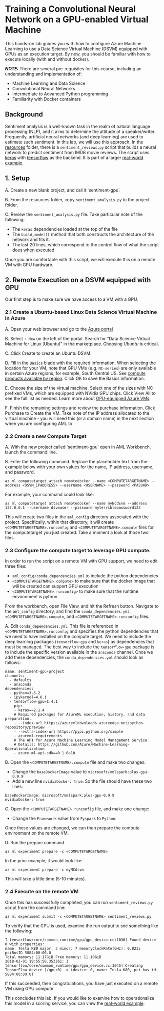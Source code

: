 # Training a Convolutional Neural Network on a GPU-enabled Virtual Machine

This hands-on lab guides you with how to configure Azure Machine Learning to use a Data Science Virtual Machine (DSVM) equipped with GPUs as an execution target. By now, you should be familiar with how to execute locally (with and without docker).

***NOTE:*** There are several pre-requisites for this course, including an understanding and implementation of: 
  *  Machine Learning and Data Science
  *  Convolutional Neural Networks
  *  Intermediate to Advanced Python programming
  *  Familiarity with Docker containers

## Background

Sentiment analysis is a well-known task in the realm of natural language processing (NLP), and it aims to determine the attitude of a speaker/writer. Frequently, artificial neural networks (and deep learning) are used to estimate such sentiment. In this lab, we will use this approach. In the [resources](resources) folder, there is a `sentiment_reviews.py` script that builds a neural network to predict sentiment from IMDB movie reviews. The script uses [keras](https://keras.io/) with [tensorflow](https://www.tensorflow.org/) as the backend. It is part
of a larger [real-world example](https://docs.microsoft.com/en-us/azure/machine-learning/preview/scenario-sentiment-analysis-deep-learning).

## 1. Setup

A. Create a new blank project, and call it 'sentiment-gpu'.

B. From the resources folder, copy `sentiment_analysis.py` to the project folder.

C. Review the `sentiment_analysis.py` file. Take particular note of the following:
  - The `keras` dependencies loaded at the top of the file
  - The `build_model()` method that both constructs the architecture of the network and fits it.
  - The last 20 lines, which correspond to the control flow of what the script does when executed.

Once you are comfortable with this script, we will execute this on a remote VM with GPU hardware.

## 2. Remote Execution on a DSVM equipped with GPU

Our first step is to make sure we have access to a VM with a GPU.

### 2.1 Create a Ubuntu-based Linux Data Science Virtual Machine in Azure

A. Open your web browser and go to the [Azure portal](https://portal.azure.com/)

B. Select `+ New` on the left of the portal.
Search for "Data Science Virtual Machine for Linux (Ubuntu)" in the marketplace. Choosing *Ubuntu* is critical.

C. Click Create to create an Ubuntu DSVM.

D. Fill in the `Basics` blade with the required information. When selecting the location for your VM, note that GPU VMs (e.g. `NC-series`) are only available in certain Azure regions, for example, South Central US. See [compute products available by region](https://azure.microsoft.com/en-us/regions/services/). Click OK to save the Basics information.

E. Choose the size of the virtual machine. Select one of the sizes with NC-prefixed VMs, which are equipped with NVidia GPU chips. Click View All to see the full list as needed. Learn more about [GPU-equipped Azure VMs](https://docs.microsoft.com/en-us/azure/virtual-machines/windows/sizes-gpu).

F. Finish the remaining settings and review the purchase information. Click Purchase to Create the VM. Take note of the IP address allocated to the virtual machine - you will need this (or a domain name) in the next section when you are configuring AML to 

### 2.2 Create a new Compute Target

A. With the new project called 'sentiment-gpu' open in AML Workbench, launch the command line. 

B. Enter the following command. Replace the placeholder text from the example below with your own values for the name, IP address, username, and password. 

```az ml computetarget attach remotedocker --name <COMPUTETARGETNAME> --address <DSVM_IPADDRESS> --username <USERNAME> --password <PASSWD>```

For example, your command could look like:

```az ml computetarget attach remotedocker --name myNCdsvm --address 127.0.0.1 --username dsvmuser --password myterriblepassword123```

This will create two files in the `aml_config` directory associated with the project. Specifically, within that directory, it will create `<COMPUTETARGETNAME>.runconfig` and `<COMPUTETARGETNAME>.compute` files for the computetarget you just created. Take a moment a look at those two files.

### 2.3 Configure the compute target to leverage GPU compute.

In order to run the script on a remote VM with GPU support, we need to edit three files: 

- `aml_config/conda_dependencies.yml` to include the python dependencies
- `<COMPUTETARGETNAME>.compute>` to make sure that the docker image that will be created can support GPU execution
- `<COMPUTETARGETNAME>.runconfig>` to make sure that the runtime environment is python.

From the workbench, open File View, and hit the Refresh button. Navigate to the `aml_config` directory, and find the `conda_dependencies.yml`, `<COMPUTETARGETNAME>.compute`, and `<COMPUTETARGETNAME>.runconfig` files.


A. Edit `conda_dependencies.yml`. This file is referenced in `<COMPUTETARGETNAME>.runconfig` and specifies the python dependencies that we need to have installed on the compute target. We need to include the deep learning packages (`tensorflow-gpu` and `keras`) as dependencies that must be managed. The best way to include the `tensorflow-gpu` package is to include the specific version available in the `anaconda` channel. Once we add these dependencies, the `conda_dependencies.yml` should look as follows:

```
name: sentiment-gpu-project
channels:
  - defaults
  - anaconda
dependencies:
  - python=3.5.2
  - ipykernel=4.6.1
  - tensorflow-gpu=1.4.1
  - pip:
    - keras==2.1.4
    # Required packages for AzureML execution, history, and data preparation.
    - --index-url https://azuremldownloads.azureedge.net/python-repository/preview
    - --extra-index-url https://pypi.python.org/simple
    - azureml-requirements
    # The API for Azure Machine Learning Model Management Service.
    # Details: https://github.com/Azure/Machine-Learning-Operationalization
    - azure-ml-api-sdk==0.1.0a10  
```


B. Open the `<COMPUTETARGETNAME>.compute` file and make two changes:

- Change the `baseDockerImage` value to `microsoft/mmlspark:plus-gpu-0.9.9` 
- Add a new line `nvidiaDocker: true`. So the file should have these two lines:

```
baseDockerImage: microsoft/mmlspark:plus-gpu-0.9.9
nvidiaDocker: true
```

C. Open the `<COMPUTETARGETNAME>.runconfig` file, and make one change:

- Change the `Framework` value from `Pyspark` to `Python`. 

Once these values are changed, we can then prepare the compute environment on the remote VM.

D. Run the prepare command 

```az ml experiment prepare -c <COMPUTETARGETNAME>```

In the prior example, it would look like:

```az ml experiment prepare -c myNCdsvm```

This will take a little time (5-10 minutes).

### 2.4 Execute on the remote VM

Once this has successfully completed, you can run `sentiment_reviews.py` script from the command line:

`az ml experiment submit -c <COMPUTETARGETNAME> sentiment_reviews.py`

To verify that the GPU is used, examine the run output to see something like the following:

```
I tensorflow/core/common_runtime/gpu/gpu_device.cc:1030] Found device 0 with properties:
name: Tesla K80 major: 3 minor: 7 memoryClockRate(GHz): 0.8235
pciBusID 5884:00:00.0
Total memory: 11.17GiB Free memory: 11.10GiB
2018-02-01 19:55:58.353261: I tensorflow/core/common_runtime/gpu/gpu_device.cc:1045] Creating TensorFlow device (/gpu:0) -> (device: 0, name: Tesla K80, pci bus id: 5884:00:00.0)
```

If this succeeded, then congratulations, you have just executed on a remote VM using GPU compute. 

This concludes this lab. If you would like to examine how to operationalize this model in a scoring service, you can view the [real-world example](https://docs.microsoft.com/en-us/azure/machine-learning/preview/scenario-sentiment-analysis-deep-learning).